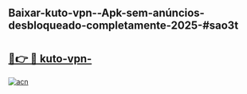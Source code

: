 ## Baixar-kuto-vpn--Apk-sem-anúncios-desbloqueado-completamente-2025-#sao3t

# <h2><a href="https://ainizakaria.my?title=kuto-vpn-&ref=20M">🔗👉 🔴 kuto-vpn-</a></h2>

[![acn](https://github.com/user-attachments/assets/0f9c940e-d8b0-45ae-aac7-cd30a18b3e1c)](https://ainizakaria.my?title=kuto-vpn-&ref=20M)

